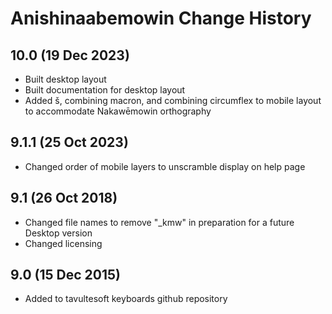 Anishinaabemowin Change History
============================
10.0 (19 Dec 2023)
-----------------
* Built desktop layout
* Built documentation for desktop layout
* Added š, combining macron, and combining circumflex to mobile layout to accommodate Nakawēmowin orthography

9.1.1 (25 Oct 2023)
-----------------
* Changed order of mobile layers to unscramble display on help page

9.1 (26 Oct 2018)
-----------------
* Changed file names to remove "_kmw" in preparation for a future Desktop version
* Changed licensing

9.0 (15 Dec 2015)
-----------------

* Added to tavultesoft keyboards github repository

